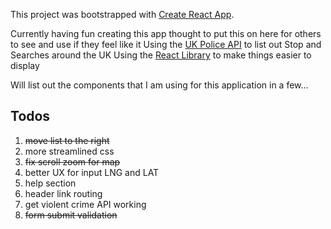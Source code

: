 This project was bootstrapped with [Create React App](https://github.com/facebook/create-react-app).

Currently having fun creating this app thought to put this on here for others to see and use if they feel like it
Using the [UK Police API](https://data.police.uk/) to list out Stop and Searches around the UK
Using the [React Library](https://reactjs.org/) to make things easier to display

Will list out the components that I am using for this application in a few...

## Todos

1. ~~move list to the right~~
2. more streamlined css
3. ~~fix scroll zoom for map~~
4. better UX for input LNG and LAT
5. help section
6. header link routing
7. get violent crime API working
8. ~~form submit validation~~
